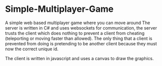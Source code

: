 # Simple-Multiplayer-Game
A simple web based multiplayer game where you can move around
The server is written in C# and uses websockets for communication, the server trusts the client which does nothing to prevent a client from cheating (teleporting or moving faster than allowed). The only thing that a client is prevented from doing is pretending to be another client because they must now the correct unique id.

The client is written in javascript and uses a canvas to draw the graphics.
